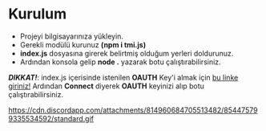 # Kurulum
- Projeyi bilgisayarınıza yükleyin.
- Gerekli modülü kurunuz **(npm i tmi.js)**
- **index.js** dosyasına girerek belirtmiş olduğum yerleri doldurunuz.
- Ardından konsola gelip **node .** yazarak botu çalıştırabilirsiniz. 


***DIKKAT!***: index.js içerisinde istenilen **OAUTH** Key'i almak için [bu linke giriniz!](https://twitchapps.com/tmi/)
Ardından **Connect** diyerek **OAUTH** keyinizi alıp botu çalıştırabilirsiniz.


https://cdn.discordapp.com/attachments/814960684705513482/854475799335534592/standard.gif
